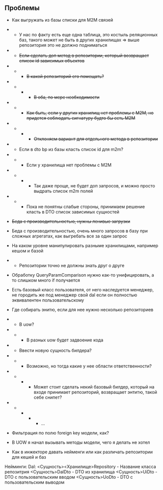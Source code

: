 Проблемы
--

* Как выгружать из базы списки для M2M связей
* * У нас по факту есть еще одна таблица, это костыль реляционных баз, такого может не быть в других хранилищах
        => выше репозитория это не должно подниматься
* * ~~Если сделать доп метод в репозитории, который возвращает список id зависимых объектов~~
* * * ~~В какой репозиторий его помещать?~~
* * * * ~~В оба, по мере необходимости~~
* * * ~~Как быть, если у других хранилищ нет проблемы с M2M, но придется соблюдать сигнатуру будто бы есть М2М~~
* * * * ~~Отклоняем вариант для отдельного метода в репозитории~~
* * Если в dto bp из базы класть список id для m2m?
* * * Если у хранилища нет проблемы с M2M
* * * * Так даже проще, не будет доп запросов, и можно просто выдрать список m2m полей
* * * Пока не понятны слабые стороны, принимаем решение класть в DTO список зависимых сущностей


* ~~Беда с производительностью, нужны ленивые загрузки~~
* Беда с производительностью, очень много запросов в базу при сложных агрегатах, как выгребать все за один запрос
* На каком уровне манипулировать разныме хранилищами, например кешом и базой
* * Репозитории точно не должны знать друг о друге
* Обработку QueryParamComparison нужно как-то унифицировать, а то слишком много if получается
* Есть базовый класс пользователя, от него наследуется менеджер, не городить же под менеджер свой dal если он полностью эквивалентен пользовательскому
* Где собирать энитю, если для нее нужно несколько репозиториев
* * В uow?
* * * В разных uow будет задвоение кода
* * Ввести новую сущность билдера?
* * * Возможно, но тогда какие у нее области ответственности?
* * * * Может стоит сделать некий базовый билдер, который на входе принимает репозиторий, возвращает энтитю, такой себе снипет?
* * * * * ...
* Фильтрация по полю foreign key модели, как?
* В UOW я начал вызывать методы модели, чего я делать не хотел
* Как в инжекторе давать нейменги или как различать репозитории для кешей и баз


Нейминги:
Dal:
<Сущность><Хранилище>Repository - Название класса репозитрия
<Сущность>DalDto - DTO из хранилища
<Сущность>UiDto - DTO с пользовательским вводом
<Сущность>UoDto - DTO с пользовательским выводом
